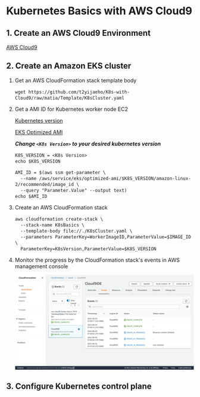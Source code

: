 # Kubernetes Basics with AWS Cloud9


## 1. Create an AWS Cloud9 Environment

   [AWS Cloud9](https://github.com/t2yijaeho/Docker-with-AWS-Cloud9)


## 2. Create an Amazon EKS cluster


1. Get an AWS CloudFormation stack template body

    ```console
    wget https://github.com/t2yijaeho/K8s-with-Cloud9/raw/matia/Template/K8sCluster.yaml
    ```

2. Get a AMI ID for Kubernetes worker node EC2

   [Kubernetes version](https://docs.aws.amazon.com/eks/latest/userguide/platform-versions.html)

   [EKS Optimized AMI](https://docs.aws.amazon.com/eks/latest/userguide/eks-optimized-ami.html)
   
   ***Change `<K8s Version>` to your desired kubernetes version***
   
    ```console
    K8S_VERSION = <K8s Version>
    echo $K8S_VERSION
    ```

    ```console
    AMI_ID = $(aws ssm get-parameter \
      --name /aws/service/eks/optimized-ami/$K8S_VERSION/amazon-linux-2/recommended/image_id \
      --query "Parameter.Value" --output text)
    echo $AMI_ID
    ```    

2. Create an AWS CloudFormation stack

    ```console
    aws cloudformation create-stack \
      --stack-name K8sBasics \
      --template-body file://./K8sCluster.yaml \
      --parameters ParameterKey=WorkerImageID,ParameterValue=$IMAGE_ID \
      ParameterKey=K8sVersion,ParameterValue=$K8S_VERSION
    ```

3. Monitor the progress by the CloudFormation stack's events in AWS management console

    <img src="https://github.com/t2yijaeho/Docker-with-AWS-Cloud9/blob/matia/images/CloudFormation%20Stack%20Creation%20Events.png?raw=true">
    

## 3. Configure Kubernetes control plane

